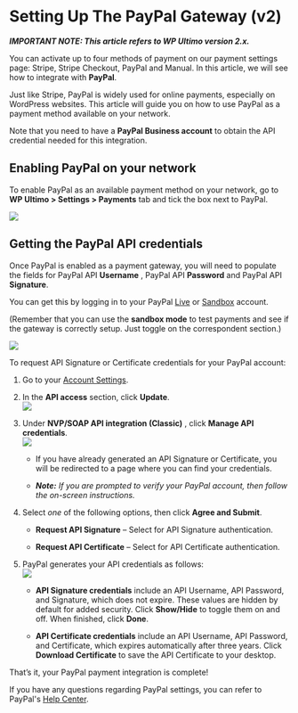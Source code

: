 # Setting Up The PayPal Gateway (v2)

_**IMPORTANT NOTE: This article refers to WP Ultimo version 2.x.**_

You can activate up to four methods of payment on our payment settings page: Stripe, Stripe Checkout, PayPal and Manual. In this article, we will see how to integrate with **PayPal**.

Just like Stripe, PayPal is widely used for online payments, especially on WordPress websites. This article will guide you on how to use PayPal as a payment method available on your network.

Note that you need to have a **PayPal Business account** to obtain the API credential needed for this integration.

## Enabling PayPal on your network

To enable PayPal as an available payment method on your network, go to **WP Ultimo > Settings > Payments** tab and tick the box next to PayPal.

![](assets/images/4feff2d4.png)

## Getting the PayPal API credentials

Once PayPal is enabled as a payment gateway, you will need to populate the fields for PayPal API **Username** , PayPal API **Password** and PayPal API **Signature**.

You can get this by logging in to your PayPal [Live](https://www.paypal.com/home) or [Sandbox](https://www.sandbox.paypal.com/home) account.

(Remember that you can use the **sandbox mode** to test payments and see if the gateway is correctly setup. Just toggle on the correspondent section.)

![](assets/images/49b32952.png)

To request API Signature or Certificate credentials for your PayPal account:

  1. Go to your [Account Settings](https://www.paypal.com/businessmanage/account/accountAccess).

  2. In the **API access** section, click **Update**.  
![](assets/images/df75b6e7.png)

  3. Under **NVP/SOAP API integration (Classic)** , click **Manage API credentials**.  
![](assets/images/927b96c5.png)

     * If you have already generated an API Signature or Certificate, you will be redirected to a page where you can find your credentials.

     * _**Note:** If you are prompted to verify your PayPal account, then follow the on-screen instructions._

  4. Select _one_ of the following options, then click **Agree and Submit**.

     * **Request API Signature** – Select for API Signature authentication.

     * **Request API Certificate** – Select for API Certificate authentication.

  5. PayPal generates your API credentials as follows:  
![](assets/images/d75bc1fc.png)

     * **API Signature credentials** include an API Username, API Password, and Signature, which does not expire. These values are hidden by default for added security. Click **Show/Hide** to toggle them on and off. When finished, click **Done**.

     * **API Certificate credentials** include an API Username, API Password, and Certificate, which expires automatically after three years. Click **Download Certificate** to save the API Certificate to your desktop.

That’s it, your PayPal payment integration is complete!

If you have any questions regarding PayPal settings, you can refer to PayPal's [Help Center](https://www.paypal.com/br/smarthelp/home).
